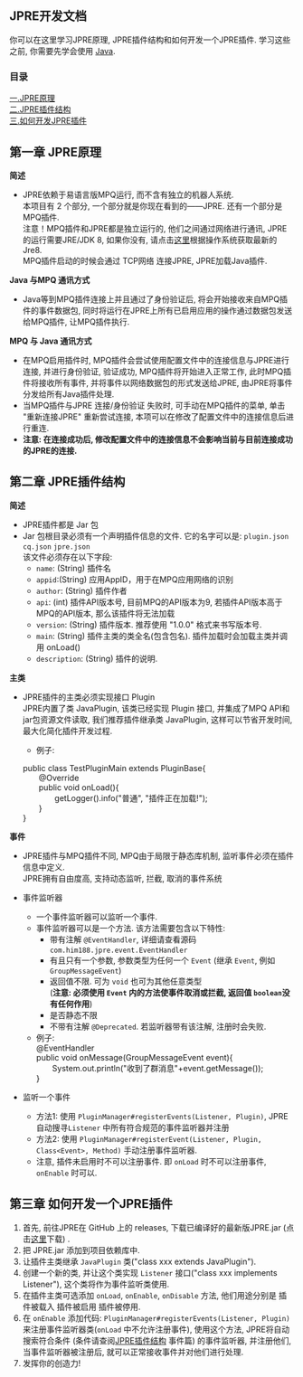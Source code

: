 ## **JPRE开发文档**

你可以在这里学习JPRE原理, JPRE插件结构和如何开发一个JPRE插件.
学习这些之前, 你需要先学会使用 <a href="http://baike.baidu.com/link?url=L539lkl2QvxL7HhJtoI2-37bkolNAFZAB1N0ZNJwUqgnOkHWTIUhxtQejilQ11OdNEUWgTshT5kw-zFFhwofv_">Java</a>.

### 目录
<a href="#第一章-jpre原理">一.JPRE原理</a>  
<a href="#第二章-jpre插件结构">二.JPRE插件结构</a>  
<a href="#develop">三.如何开发JPRE插件</a>


## <span id="第一章-JPRE原理" name="第一章-JPRE原理">第一章 JPRE原理</span>
**简述**  
- JPRE依赖于易语言版MPQ运行, 而不含有独立的机器人系统.  
本项目有 2 个部分, 一个部分就是你现在看到的——JPRE. 还有一个部分是MPQ插件.   
注意！MPQ插件和JPRE都是独立运行的, 他们之间通过网络进行通讯, JPRE的运行需要JRE/JDK 8, 如果你没有, 请点击[这里](https://www.java.com/zh_CN/download/manual.jsp)根据操作系统获取最新的Jre8.  
MPQ插件启动的时候会通过 TCP网络 连接JPRE, JPRE加载Java插件.  

**Java 与MPQ 通讯方式**  
- Java等到MPQ插件连接上并且通过了身份验证后, 将会开始接收来自MPQ插件的事件数据包, 同时将运行在JPRE上所有已启用应用的操作通过数据包发送给MPQ插件, 让MPQ插件执行.  

**MPQ 与 Java 通讯方式**  
- 在MPQ启用插件时, MPQ插件会尝试使用配置文件中的连接信息与JPRE进行连接, 并进行身份验证, 验证成功, MPQ插件将开始进入正常工作, 此时MPQ插件将接收所有事件, 并将事件以网络数据包的形式发送给JPRE, 由JPRE将事件分发给所有Java插件处理.  
- 当MPQ插件与JPRE 连接/身份验证 失败时, 可手动在MPQ插件的菜单, 单击 "重新连接JPRE" 重新尝试连接, 本项可以在修改了配置文件中的连接信息后进行重连.  
- **注意: 在连接成功后, 修改配置文件中的连接信息不会影响当前与目前连接成功的JPRE的连接.**  

## <span id="plugin" name="plugin">第二章 JPRE插件结构</span>
**简述**  
- JPRE插件都是 Jar 包
- Jar 包根目录必须有一个声明插件信息的文件. 它的名字可以是: 
  `plugin.json` `cq.json` `jpre.json`  
  该文件必须存在以下字段:  
  - `name`: (String) 插件名  
  - `appid`:(String) 应用AppID，用于在MPQ应用网络的识别
  - `author`: (String) 插件作者  
  - `api`: (int) 插件API版本号, 目前MPQ的API版本为9, 若插件API版本高于MPQ的API版本, 那么该插件将无法加载  
  - `version`: (String) 插件版本. 推荐使用 "1.0.0" 格式来书写版本号.  
  - `main`: (String) 插件主类的类全名(包含包名). 插件加载时会加载主类并调用 onLoad()    
  - `description`: (String) 插件的说明.  
  
 
**主类**  
- JPRE插件的主类必须实现接口 Plugin  
JPRE内置了类 JavaPlugin, 该类已经实现 Plugin 接口, 并集成了MPQ API和jar包资源文件读取, 我们推荐插件继承类 JavaPlugin, 这样可以节省开发时间, 最大化简化插件开发过程.  
  - 例子:  
  
  public class TestPluginMain extends PluginBase{  
  &emsp;&emsp;\@Override  
  &emsp;&emsp;public void onLoad(){  
  &emsp;&emsp;&emsp;&emsp;getLogger().info("普通", "插件正在加载!");  
  &emsp;&emsp;}  
  }  
  

**事件**  
- JPRE插件与MPQ插件不同, MPQ由于局限于静态库机制, 监听事件必须在插件信息中定义.  
JPRE拥有自由度高, 支持动态监听, 拦截, 取消的事件系统
- 事件监听器  
    - 一个事件监听器可以监听一个事件.  
    - 事件监听器可以是一个方法. 该方法需要包含以下特性:  
      - 带有注解 `@EventHandler`, 详细请查看源码 `com.him188.jpre.event.EventHandler`  
      - 有且只有一个参数, 参数类型为任何一个 `Event` (继承 `Event`, 例如 `GroupMessageEvent`)  
      - 返回值不限. 可为 `void` 也可为其他任意类型  
      (**注意: 必须使用 `Event` 内的方法使事件取消或拦截, 返回值 `boolean`没有任何作用**)
      - 是否静态不限  
      - 不带有注解 `@Deprecated`. 若监听器带有该注解, 注册时会失败.
    - 例子:  
    \@EventHandler  
    public void onMessage(GroupMessageEvent event){    
    &emsp;&emsp;System.out.println("收到了群消息"+event.getMessage());  
    }  
    
- 监听一个事件  
  - 方法1: 使用 `PluginManager#registerEvents(Listener, Plugin)`, JPRE自动搜寻`Listener` 中所有符合规范的事件监听器并注册  
  - 方法2: 使用 `PluginManager#registerEvent(Listener, Plugin, Class<Event>, Method)` 手动注册事件监听器.
  - 注意, 插件未启用时不可以注册事件. 即 `onLoad` 时不可以注册事件, `onEnable` 时可以.


## <span id="develop" name="develop">第三章 如何开发一个JPRE插件</span>
1. 首先, 前往JPRE在 GitHub 上的 releases, 下载已编译好的最新版JPRE.jar (点击[这里](https://github.com/Him188/CQ-JPRE/releases/tag/1.0.0)下载) .  
2. 把 JPRE.jar 添加到项目依赖库中.  
3. 让插件主类继承 `JavaPlugin` 类("class xxx extends JavaPlugin").  
4. 创建一个新的类, 并让这个类实现 `Listener` 接口("class xxx implements Listener"), 这个类将作为事件监听类使用.  
5. 在插件主类可选添加 `onLoad`, `onEnable`, `onDisable` 方法, 他们用途分别是 插件被载入 插件被启用 插件被停用.  
6. 在 `onEnable` 添加代码:  `PluginManager#registerEvents(Listener, Plugin)` 来注册事件监听器类(`onLoad` 中不允许注册事件), 使用这个方法, JPRE将自动搜索符合条件 (条件请查阅<a href="#第二章-jpre插件结构">JPRE插件结构</a> 事件篇) 的事件监听器, 并注册他们, 当事件监听器被注册后, 就可以正常接收事件并对他们进行处理.   
7. 发挥你的创造力!
